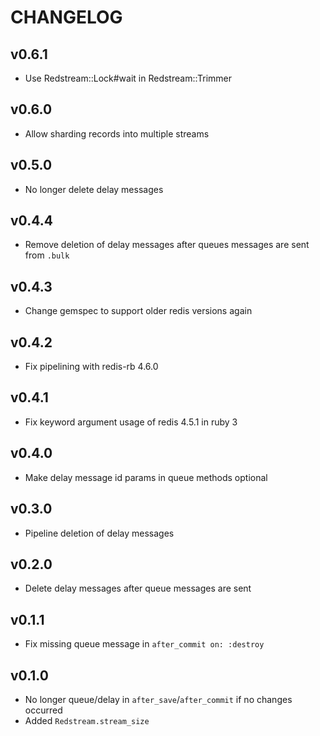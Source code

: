 # CHANGELOG

## v0.6.1
* Use Redstream::Lock#wait in Redstream::Trimmer

## v0.6.0
* Allow sharding records into multiple streams

## v0.5.0
* No longer delete delay messages

## v0.4.4
* Remove deletion of delay messages after queues messages are sent from `.bulk`

## v0.4.3
* Change gemspec to support older redis versions again

## v0.4.2
* Fix pipelining with redis-rb 4.6.0

## v0.4.1
* Fix keyword argument usage of redis 4.5.1 in ruby 3

## v0.4.0
* Make delay message id params in queue methods optional

## v0.3.0
* Pipeline deletion of delay messages

## v0.2.0
* Delete delay messages after queue messages are sent

## v0.1.1
* Fix missing queue message in `after_commit on: :destroy`

## v0.1.0
* No longer queue/delay in `after_save`/`after_commit` if no changes occurred
* Added `Redstream.stream_size`
